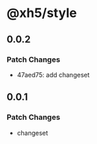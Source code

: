 # @xh5/style

## 0.0.2

### Patch Changes

- 47aed75: add changeset

## 0.0.1

### Patch Changes

- changeset
